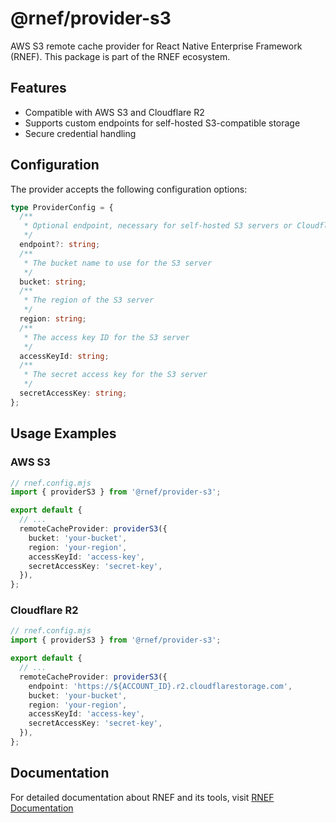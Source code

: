 # @rnef/provider-s3

AWS S3 remote cache provider for React Native Enterprise Framework (RNEF). This package is part of the RNEF ecosystem.

## Features

- Compatible with AWS S3 and Cloudflare R2
- Supports custom endpoints for self-hosted S3-compatible storage
- Secure credential handling

## Configuration

The provider accepts the following configuration options:

```typescript
type ProviderConfig = {
  /**
   * Optional endpoint, necessary for self-hosted S3 servers or Cloudflare R2 integration
   */
  endpoint?: string;
  /**
   * The bucket name to use for the S3 server
   */
  bucket: string;
  /**
   * The region of the S3 server
   */
  region: string;
  /**
   * The access key ID for the S3 server
   */
  accessKeyId: string;
  /**
   * The secret access key for the S3 server
   */
  secretAccessKey: string;
};
```

## Usage Examples

### AWS S3

```ts
// rnef.config.mjs
import { providerS3 } from '@rnef/provider-s3';

export default {
  // ...
  remoteCacheProvider: providerS3({
    bucket: 'your-bucket',
    region: 'your-region',
    accessKeyId: 'access-key',
    secretAccessKey: 'secret-key',
  }),
};
```

### Cloudflare R2

```ts
// rnef.config.mjs
import { providerS3 } from '@rnef/provider-s3';

export default {
  // ...
  remoteCacheProvider: providerS3({
    endpoint: 'https://${ACCOUNT_ID}.r2.cloudflarestorage.com',
    bucket: 'your-bucket',
    region: 'your-region',
    accessKeyId: 'access-key',
    secretAccessKey: 'secret-key',
  }),
};
```

## Documentation

For detailed documentation about RNEF and its tools, visit [RNEF Documentation](https://rnef.dev)
